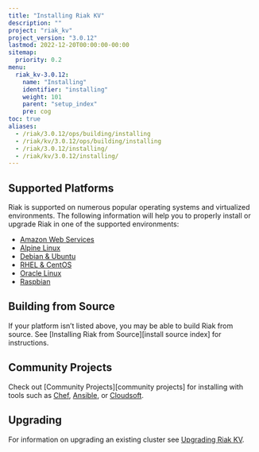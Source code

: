 ```yaml
---
title: "Installing Riak KV"
description: ""
project: "riak_kv"
project_version: "3.0.12"
lastmod: 2022-12-20T00:00:00-00:00
sitemap:
  priority: 0.2
menu:
  riak_kv-3.0.12:
    name: "Installing"
    identifier: "installing"
    weight: 101
    parent: "setup_index"
    pre: cog
toc: true
aliases:
  - /riak/3.0.12/ops/building/installing
  - /riak/kv/3.0.12/ops/building/installing
  - /riak/3.0.12/installing/
  - /riak/kv/3.0.12/installing/
---
```


[install aws]: {{<baseurl>}}riak/kv/3.0.12/setup/installing/amazon-web-services
[install alpine]: {{<baseurl>}}riak/kv/3.0.12/setup/installing/alpine-linux
[install debian & ubuntu]: {{<baseurl>}}riak/kv/3.0.12/setup/installing/debian-ubuntu
[install raspbian]: {{<baseurl>}}riak/kv/3.0.12/setup/installing/debian-ubuntu/#raspbian-bullseye
[install oracle linux]: {{<baseurl>}}riak/kv/3.0.12/setup/installing/oracle-linux
[install rhel & centos]: {{<baseurl>}}riak/kv/3.0.12/setup/installing/rhel-centos
[upgrade index]: {{<baseurl>}}riak/kv/3.0.12/setup/upgrading

## Supported Platforms

Riak is supported on numerous popular operating systems and virtualized
environments. The following information will help you to
properly install or upgrade Riak in one of the supported environments:

  * [Amazon Web Services][install aws]
  * [Alpine Linux][install alpine]
  * [Debian & Ubuntu][install debian & ubuntu]
  * [RHEL & CentOS][install rhel & centos]
  * [Oracle Linux][install oracle linux]
  * [Raspbian][install raspbian]

## Building from Source

If your platform isn’t listed above, you may be able to build Riak from source. See [Installing Riak from Source][install source index] for instructions.

## Community Projects

Check out [Community Projects][community projects] for installing with tools such as [Chef](https://www.chef.io/chef/), [Ansible](http://www.ansible.com/), or [Cloudsoft](http://www.cloudsoftcorp.com/).

## Upgrading

For information on upgrading an existing cluster see [Upgrading Riak KV][upgrade index].

